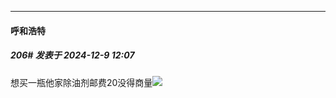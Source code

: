 ﻿
*****

####  呼和浩特  
##### 206#       发表于 2024-12-9 12:07

想买一瓶他家除油剂邮费20没得商量<img src="https://static.saraba1st.com/image/smiley/face2017/004.gif" referrerpolicy="no-referrer">

